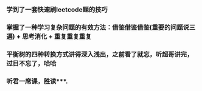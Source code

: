 ### 学到了一套快速刷leetcode题的技巧
### 掌握了一种学习复杂问题的有效方法：借鉴借鉴借鉴(重要的问题说三遍) + 思考消化 + 重复重复重复
### 平衡树的四种转换方式讲得深入浅出，之前看了就忘，听超哥讲完，过目不忘了，哈哈
### 听君一席课，胜读***.
